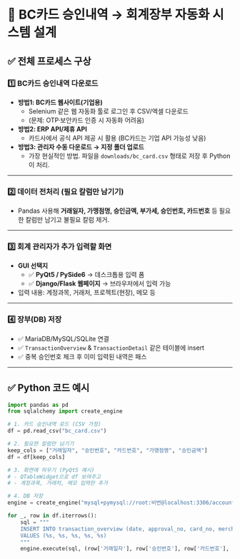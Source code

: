 # 📌 BC카드 승인내역 → 회계장부 자동화 시스템 설계

## ✅ 전체 프로세스 구상

### 1️⃣ BC카드 승인내역 다운로드
- **방법1: BC카드 웹사이트(기업용)**
  - Selenium 같은 웹 자동화 툴로 로그인 후 CSV/엑셀 다운로드
  - (문제: OTP·보안카드 인증 시 자동화 어려움)
- **방법2: ERP API/제휴 API**
  - 카드사에서 공식 API 제공 시 활용 (BC카드는 기업 API 가능성 낮음)
- **방법3: 관리자 수동 다운로드 → 지정 폴더 업로드**
  - 가장 현실적인 방법. 파일을 `downloads/bc_card.csv` 형태로 저장 후 Python이 처리.

---

### 2️⃣ 데이터 전처리 (필요 칼럼만 남기기)
- Pandas 사용해 **거래일자, 가맹점명, 승인금액, 부가세, 승인번호, 카드번호** 등 필요한 칼럼만 남기고 불필요 칼럼 제거.

---

### 3️⃣ 회계 관리자가 추가 입력할 화면
- **GUI 선택지**
  - ✅ **PyQt5 / PySide6** → 데스크톱용 입력 폼
  - ✅ **Django/Flask 웹페이지** → 브라우저에서 입력 가능
- 입력 내용: 계정과목, 거래처, 프로젝트(현장), 메모 등

---

### 4️⃣ 장부(DB) 저장
- ✅ MariaDB/MySQL/SQLite 연결
- ✅ `TransactionOverview` & `TransactionDetail` 같은 테이블에 insert
- ✅ 중복 승인번호 체크 후 이미 입력된 내역은 패스

---

## ✅ Python 코드 예시

```python
import pandas as pd
from sqlalchemy import create_engine

# 1. 카드 승인내역 로드 (CSV 가정)
df = pd.read_csv("bc_card.csv")

# 2. 필요한 칼럼만 남기기
keep_cols = ["거래일자", "승인번호", "카드번호", "가맹점명", "승인금액"]
df = df[keep_cols]

# 3. 화면에 띄우기 (PyQt5 예시)
# - QTableWidget으로 df 보여주고
# - 계정과목, 거래처, 메모 입력란 추가

# 4. DB 저장
engine = create_engine("mysql+pymysql://root:비번@localhost:3306/accounting")

for _, row in df.iterrows():
    sql = """
    INSERT INTO transaction_overview (date, approval_no, card_no, merchant, amount)
    VALUES (%s, %s, %s, %s, %s)
    """
    engine.execute(sql, (row['거래일자'], row['승인번호'], row['카드번호'], row['가맹점명'], row['승인금액']))
